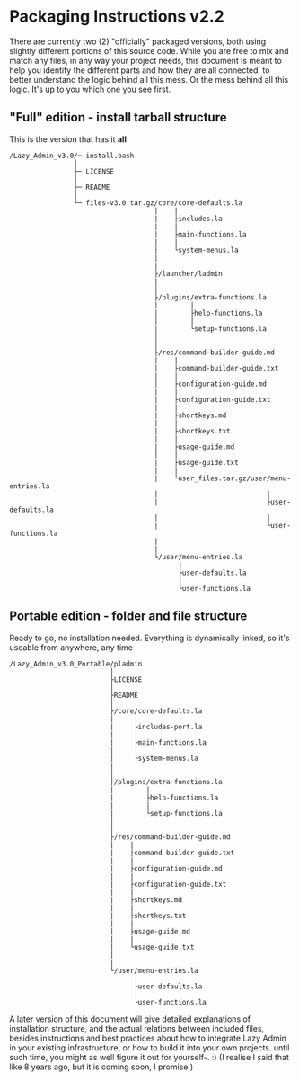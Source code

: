 # Packaging Instructions v2.2

There are currently two (2) "officially" packaged versions, both using slightly different portions of this source code. While you are free to mix and match any files, in any way your project needs, this document is meant to help you identify the different parts and how they are all connected, to better understand the logic behind all this mess. Or the mess behind all this logic. It's up to you which one you see first.


## "Full" edition - install tarball structure

This is the version that has it **all**

```
/Lazy_Admin_v3.0/─ install.bash
                │
                ├─ LICENSE
                │
                ├─ README
                │
                └─ files-v3.0.tar.gz/core/core-defaults.la
                                    |    |
                                    |    ├includes.la
                                    |    |
                                    |    ├main-functions.la
                                    |    |
                                    |    └system-menus.la
                                    |
                                    |
                                    ├/launcher/ladmin
                                    |
                                    │
                                    ├/plugins/extra-functions.la
                                    |        |
                                    |        ├help-functions.la
                                    |        |
                                    |        └setup-functions.la
                                    │
                                    │
                                    ├/res/command-builder-guide.md
                                    |    |
                                    |    ├command-builder-guide.txt
                                    |    |
                                    |    ├configuration-guide.md
                                    |    |
                                    |    ├configuration-guide.txt
                                    |    |
                                    |    ├shortkeys.md
                                    |    |
                                    |    ├shortkeys.txt
                                    |    |
                                    |    ├usage-guide.md
                                    |    |
                                    |    ├usage-guide.txt
                                    |    |
                                    |    └user_files.tar.gz/user/menu-entries.la
                                    |                           |                          
                                    |                           ├user-defaults.la
                                    |                           |
                                    |                           └user-functions.la
                                    |
                                    |
                                    └/user/menu-entries.la
                                          |
                                          ├user-defaults.la
                                          |
                                          └user-functions.la
```



## Portable edition - folder and file structure

Ready to go, no installation needed. Everything is dynamically linked, so it's useable from anywhere, any time

```
/Lazy_Admin_v3.0_Portable/pladmin
                         │
                         ├LICENSE
                         │
                         ├README
                         │
                         ├/core/core-defaults.la
                         |     |
                         |     ├includes-port.la
                         |     |
                         |     ├main-functions.la
                         |     |
                         |     └system-menus.la
                         |
                         │
                         ├/plugins/extra-functions.la
                         |        |
                         |        ├help-functions.la
                         |        |
                         |        └setup-functions.la
                         │
                         │
                         ├/res/command-builder-guide.md
                         |    |
                         |    ├command-builder-guide.txt
                         |    |
                         |    ├configuration-guide.md
                         |    |
                         |    ├configuration-guide.txt
                         |    |
                         |    ├shortkeys.md
                         |    |
                         |    ├shortkeys.txt
                         |    |
                         |    ├usage-guide.md
                         |    |
                         |    └usage-guide.txt
                         |
                         |
                         └/user/menu-entries.la
                               |
                               ├user-defaults.la
                               |
                               └user-functions.la
```


A later version of this document will give detailed explanations of installation structure, and the actual relations between included files, besides instructions and best practices about how to integrate Lazy Admin in your existing infrastructure, or how to build it into your own projects. until such time, you might as well figure it out for yourself-. :) (I realise I said that like 8 years ago, but it is coming soon, I promise.)
